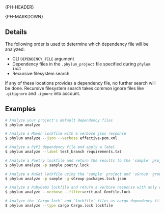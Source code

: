 {PH-HEADER}

{PH-MARKDOWN}

## Details

The following order is used to determine which dependency file will be analyzed:

- CLI `DEPENDENCY_FILE` argument
- Dependency files in the `.phylum_project` file specified during `phylum init`
- Recursive filesystem search

If any of these locations provides a dependency file, no further search will be
done. Recursive filesystem search takes common ignore files like `.gitignore`
and `.ignore` into account.

## Examples

```sh
# Analyze your project's default dependency files
$ phylum analyze

# Analyze a Maven lockfile with a verbose json response
$ phylum analyze --json --verbose effective-pom.xml

# Analyze a PyPI dependency file and apply a label
$ phylum analyze --label test_branch requirements.txt

# Analyze a Poetry lockfile and return the results to the 'sample' project
$ phylum analyze -p sample poetry.lock

# Analyze a NuGet lockfile using the 'sample' project and 'sGroup' group
$ phylum analyze -p sample -g sGroup packages.lock.json

# Analyze a RubyGems lockfile and return a verbose response with only critical malware
$ phylum analyze --verbose --filter=crit,mal Gemfile.lock

# Analyze the `Cargo.lock` and `lockfile` files as cargo dependency files
$ phylum analyze --type cargo Cargo.lock lockfile
```
